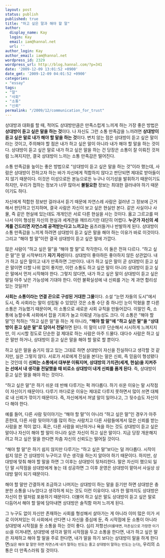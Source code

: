```yaml
---
layout: post
status: publish
published: true
title: "하고 싶은 말과 해야 할 말"
author:
  display_name: Kay
  login: Kay
  email: iam@hannal.net
  url: ''
author_login: Kay
author_email: iam@hannal.net
wordpress_id: 2329
wordpress_url: http://blog.hannal.com/?p=341
date: '2009-12-09 13:01:52 +0900'
date_gmt: '2009-12-09 04:01:52 +0900'
categories:
- "essay"
tags:
- "말"
- "사회"
- "소통"
- "신뢰"
permalink: "/2009/12/communication_for_trust"
---
```

<p>상대방과 대화를 할 때, 적어도 상대방만큼은 만족스럽게 느끼게 하는 가장 좋은 방법은 <strong>상대방이 듣고 싶은 말을 하는 것</strong>이다. 나 자신도 그런 소통 만족감을 느끼려면 <strong>상대방이 듣고 싶은 말로 내가 해야 할 말을 하는 것</strong>이다. 변치 않는 점은 상대방이 듣고 싶은 말이라는 것이고, 주의해야 할 점은 내가 하고 싶은 말이 아니라 내가 해야 할 말을 하는 것이다. 상대방이 듣고 싶은 말로 내가 하고 싶은 말을 하는 건 당장은 소통이 잘 이뤄진 것처럼 느껴지지만, 결국 상대방이 느끼는 소통 만족감은 떨어진다.</p>
<p>소통 만족감을 높이는 좋은 방법으로 “상대방이 듣고 싶은 말을 하는 것”이라 했는데, 사람은 상대방이 전하고자 하는 바가 자신에게 적합하지 않다고 판단되면 제대로 받아들이지 않기 때문이다. 이것은 이성으로든 본능으로든 누구나 이기성을 발휘하기 때문이기도 하지만, 우리가 접하는 정보가 너무 많아서 <strong>불필요한</strong> 정보는 최대한 걸러내야 하기 때문이기도 하다.</p>
<p>자신에게 적합한 정보만 걸러내서 듣기 때문에 자연스레 사람은 걸러낸 그 정보에 근거해서 판단하고 인지하며, 결국 사람은 자신이 보고 싶은 현실만 본다. 같은 사실이나 사물, 즉 같은 현실에 있는데도 개개인은 서로 다른 현실을 사는 것이다. 옳고 그르고를 떠나서 이미 형성된 자신의 현실과 세계관을 깨뜨리기란 대단히 어렵다. <strong>누군가 자신의 세계를 건드리면 자연스레 공격받는다고 느끼고는</strong> 움츠러들거나 반발하게 된다. 상대방이 소통 만족감을 느끼게 하려면 상대방이 듣고 싶은 말을 해야 하는 이유가 바로 이것이다. 그리고 “해야 할 말”이란 결국 상대방이 듣고 싶은 말에 가깝다.</p>
<p>많은 사람이 “하고 싶은 말”을 “해야 할 말”로 착각한다. 이 둘은 전혀 다르다. “하고 싶은 말”은 말 시작부터가 <strong>자기 자신</strong>이다. 상대방이 좋아하든 좋아하지 않든 상관없다. 내가 하고 싶은 말이고 내가 만족하면 그만이다. 내가 하고 싶은 말이 곧 상대방이 듣고 싶은 말이면 더할 나위 없이 좋지만, 이런 소통도 하고 싶은 말이 아니라 상대방이 듣고 싶은 말에서 먼저 시작해야 한다. 그렇지 않다면, 내가 하고 싶은 말이 상대방이 듣고 싶은 말일 아주 낮은 가능성에 기대야 한다. 이런 불확실성에 내 신뢰를 거는 게 과연 합리성 있는 것일까?</p>
<p><strong>사회는 소통이라는 연결 끈으로 구성된 거대한 그물</strong>이다. 소설 “눈먼 자들의 도시”에서 도시, 즉 사회라는 말이 성립될 수 있었던 것은 소통 수단 중 하나인 눈이 막혔을 뿐 다른 소통은 가능했기 때문이며, 이 소통으로 새로운 사회 규칙을 만들어갔다. 이말인 즉, 소통에 능할수록 사회에서 잡을 기회가 늘고 이뤄낼 가능성도 크다. 이 소통은 “해야 할 말”인 척하는 “하고 싶은 말”을 하는 게 아니라, <strong>“해야 할 말”에 “하고 싶은 말”을 “상대방이 듣고 싶은 말”로 담아서 전달</strong>하면 된다. 이 말이 너무 단순해서 시시하게 느껴지지만, 이 시시할 정도로 단순한 걸 제대로 하는 사람은 아주 드물다. 대다수 사람은 하고 싶은 말만 하거나, 상대방이 듣고 싶은 말을 해야 할 말로 할 뿐이다.</p>
<p>하고 싶은 말을 숨기지 않고 있는 그대로 하면 상대방이 자신을 진실하다고 생각할 것 같지만, 실은 그렇지 않다. 서로가 서로에게 진실을 본다는 말은 신뢰, 즉 믿음이 형성됐다는 것인데 이 <strong>신뢰는 소통에서 대부분 이뤄지며, 상대방의 가치관(세계, 현실)을 지켜주는 선에서 내 생각을 전달했을 때 비로소 상대방이 내게 신뢰를 품게 된다</strong>. 즉, 상대방이 듣고 싶은 말을 해야 하는 것이다.</p>
<p>“하고 싶은 말”은 하기 쉬운 데 반해 다루기는 퍽 까다롭다. 하기 쉬운 이유는 말 시작점이 자신이기 때문이다. 다루기 까다로운 이유는 제대로 다루지 못하면서 많이 쓰면 대체로 내 신뢰가 깎이기 때문이다. 즉, 자신에게서 꺼낼 말이 일어나고, 그 뒷수습도 자신이 다 해야 한다.</p>
<p>예를 들어, 다른 사람 뒷이야기는 “해야 할 말”이 아니라 “하고 싶은 말”인 경우가 아주 흔한데, 다른 사람 뒷이야기를 많이 하는 사람치고 다른 사람들에게서 많은 신뢰를 받는 사람을 본 적이 없다. 혹은, 다른 사람을 비난하거나 욕을 하는 것도 상대방이 듣고 싶은 말이나 자신이 해야 할 말이 아니라 실은 자신이 하고 싶은 말이다. 지금 당장 개운해지려고 하고 싶은 말을 한다면 차츰 자신의 신뢰도는 떨어질 것이다.</p>
<p>“해야 할 말”은 하기 쉽지 않지만 다루기는 “하고 싶은 말”보다는 덜 까다롭다. 시작이 쉽지 않은 건 상대방이 누구이고 무슨 생각을 하는지 알아야 하기 때문이다. 하지만, 상대방에 맞춰 해야 할 말을 하면 그 이후는 상대방이 뒷처리한다. 말은 자신이 했으되 일단 말 시작점을 상대방에게 놓는 데 성공하면 그 이후 운영은 상대방이 맡아서 사실상 상대방 말이 되기 때문이다.</p>
<p>해야 할 말만 간결하게 조금하고 나머지는 상대방이 하는 말을 듣기만 하면 상대방은 충분한 소통을 나누었다고 생각하게 되는 것도 이런 이유이다. 내가 한 말까지도 상대방은 자신이 한 말처럼 포용하기 때문이다. 더불어 하고 싶은 말도 상대방이 듣고 싶은 말로 다듬어서 해야 할 말에 담아내면 상대방은 솔직함 마저 느끼게 된다.</p>
<p>그 누구도 없이 자신만 존재하는 사회를 형성해서 살아가는 게 아니라 이미 많은 이가 서로 이어져있는 이 사회에서 산다면 나 자신을 중심에 둔, 즉 시작점에 둔 소통이 아니라 상대방에 시작점을 둔 소통을 하는 것이 좋다. 심리 저항선<small>(이를테면, 자존심으로 가장한 이기심)</small>을 이겨내면, 상대방에 생각과 말의 시작점을 두고 소통을 한다면, 내가 하고 싶은 말은 자제하고 해야 할 말을 주로 한다면, 내가 말을 하기 보다는 상대방이 말을 하게 한다면<small>(실은 해야 할 말만 하면 자연스레 내가 말하는 빈도는 줄고 상대방이 말하는 빈도는 는다)</small>, 우리의 소통은 더 만족스러워 질 것이다.</p>
